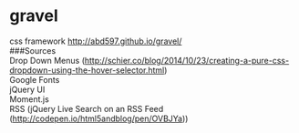 # gravel

css framework
http://abd597.github.io/gravel/  
###Sources  
Drop Down Menus (http://schier.co/blog/2014/10/23/creating-a-pure-css-dropdown-using-the-hover-selector.html)  
Google Fonts  
jQuery UI  
Moment.js  
RSS (jQuery Live Search on an RSS Feed (http://codepen.io/html5andblog/pen/OVBJYa))  
